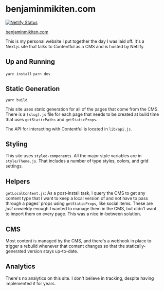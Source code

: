 # benjaminmikiten.com

[![Netlify Status](https://api.netlify.com/api/v1/badges/f50b48e3-5c68-48c1-94df-3bcb57484956/deploy-status)](https://app.netlify.com/sites/benjaminmikiten/deploys)

[benjaminmikiten.com](https://benjaminmikiten.com)

This is my personal website I put together the day I was laid off. It's a Next.js site that talks to Contentful as a CMS and is hosted by Netlify.

## Up and Running

`yarn install`
`yarn dev`

## Static Generation

`yarn build`

This site uses static generation for all of the pages that come from the CMS. There is a `[slug].js` file for each page that needs to be created at build time that uses `getStaticPaths` and `getStaticProps`.

The API for interacting with Contentful is located in `lib/api.js`.

## Styling

This site uses `styled-components`. All the major style variables are in `style/Theme.js`. That includes a number of type styles, colors, and grid settings.

## Helpers

`getLocalContent.js`: As a post-install task, I query the CMS to get any content type that I want to keep a local version of and not have to pass through a pages' props using `getStaticProps`, like social items. These are _just_ unwieldy enough I wanted to manage them in the CMS, but didn't want to import them on every page. This was a nice in-between solution.

## CMS

Most content is managed by the CMS, and there's a webhook in place to trigger a rebuild whenever that content changes so that the statically-generated version stays up-to-date.

## Analytics

There's no analytics on this site. I don't believe in tracking, despite having implemented it for years.
